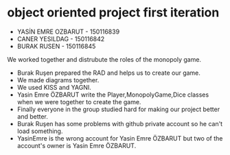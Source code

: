# object oriented project first iteration


- YASİN EMRE OZBARUT - 150116839
- CANER YESILDAG - 150116842
- BURAK RUSEN - 150116845

We worked together and distrubute the roles of the monopoly game. 
- Burak Ruşen prepared the RAD and helps us to create our game.
- We made diagrams together.
- We used KISS and YAGNI.
- Yasin Emre ÖZBARUT write the Player,MonopolyGame,Dice classes when we were together to create the game.
- Finally everyone in the group studied hard for making our project better and better.
- Burak Ruşen has some problems with github private account so he can't load something.
- YasinEmre is the wrong account for Yasin Emre ÖZBARUT but two of the account's owner is Yasin Emre ÖZBARUT.
